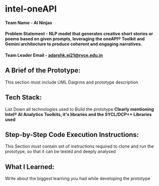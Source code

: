 # intel-oneAPI

#### Team Name - AI Ninjas
#### Problem Statement - NLP model that generates creative short stories or poems based on given prompts, leveraging the oneAPI® Toolkit and Gemini architecture to produce coherent and engaging narratives.
#### Team Leader Email - adarshk.ei21@rvce.edu.in

## A Brief of the Prototype:
  This section must include UML Daigrms and prototype description
  
## Tech Stack: 
   List Down all technologies used to Build the prototype **Clearly mentioning Intel® AI Analytics Toolkits, it's libraries and the SYCL/DCP++ Libraries used**
   
## Step-by-Step Code Execution Instructions:
  This Section must contain set of instructions required to clone and run the prototype, so that it can be tested and deeply analysed
  
## What I Learned:
   Write about the biggest learning you had while developing the prototype
